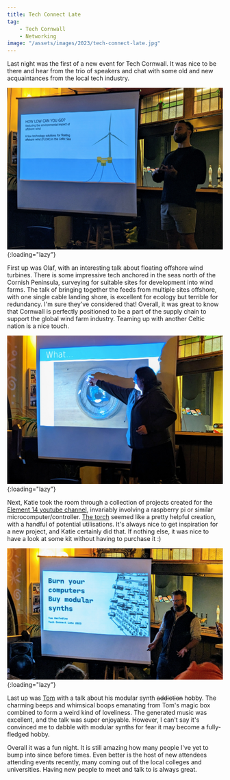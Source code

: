 ```yaml
---
title: Tech Connect Late
tag:
    - Tech Cornwall
    - Networking
image: "/assets/images/2023/tech-connect-late.jpg"
---
```


Last night was the first of a new event for Tech Cornwall. It was nice to be there and hear from the trio of speakers and chat with some old and new acquaintances from the local tech industry.

![Olaf discusses floating wind turbines](/assets/images/2023/olaf.jpg "Olaf"){:loading="lazy"}

First up was Olaf, with an interesting talk about floating offshore wind turbines. There is some impressive tech anchored in the seas north of the Cornish Peninsula, surveying for suitable sites for development into wind farms. The talk of bringing together the feeds from multiple sites offshore, with one single cable landing shore, is excellent for ecology but terrible for redundancy. I'm sure they've considered that! Overall, it was great to know that Cornwall is perfectly positioned to be a part of the supply chain to support the global wind farm industry. Teaming up with another Celtic nation is a nice touch.

![Katie highlights the detail on recent make](/assets/images/2023/katie.jpg "Katie Dumont"){:loading="lazy"}

Next, Katie took the room through a collection of projects created for the [Element 14 youtube channel](https://www.youtube.com/@element14presents/featured), invariably involving a raspberry pi or similar microcomputer/controller. [The torch](https://www.youtube.com/watch?v=0kv1_Gslyb4) seemed like a pretty helpful creation, with a handful of potential utilisations. It's always nice to get inspiration for a new project, and Katie certainly did that. If nothing else, it was nice to have a look at some kit without having to purchase it :)

![Tom talks modular synths with the room](/assets/images/2023/tom.jpg "Tom Hazledine"){:loading="lazy"}

Last up was [Tom](https://www.youtube.com/@TomHazledine) with a talk about his modular synth ~~addiction~~ hobby. The charming beeps and whimsical boops emanating from Tom's magic box combined to form a weird kind of loveliness. The generated music was excellent, and the talk was super enjoyable. However, I can't say it's convinced me to dabble with modular synths for fear it may become a fully-fledged hobby.

Overall it was a fun night. It is still amazing how many people I've yet to bump into since before times. Even better is the host of new attendees attending events recently, many coming out of the local colleges and universities. Having new people to meet and talk to is always great.
